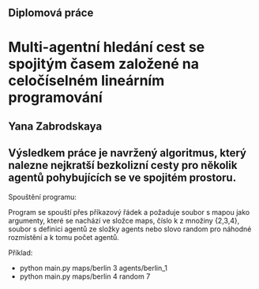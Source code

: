 ## Diplomová práce

# Multi-agentní hledání cest se spojitým časem založené na celočíselném lineárním programování

## Yana Zabrodskaya

## Výsledkem práce je navržený algoritmus, který nalezne nejkratší bezkolizní cesty pro několik agentů pohybujících se ve spojitém prostoru.

Spouštění programu:

Program se spouští přes příkazový řádek a požaduje soubor s mapou jako argumenty, které se nachází ve složce maps, číslo k z množiny {2,3,4}, soubor s definici agentů ze složky agents nebo slovo random pro náhodné rozmístění a k tomu počet agentů.

Příklad:

- python main.py maps/berlin 3 agents/berlin_1
- python main.py maps/berlin 4 random 7